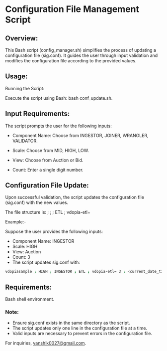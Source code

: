 # Configuration File Management Script

## Overview:

This Bash script (config_manager.sh) simplifies the process of updating a configuration file (sig.conf). 
It guides the user through input validation and modifies the configuration file according to the provided values.

## Usage:

Running the Script:

Execute the script using Bash: bash conf_update.sh.

## Input Requirements:

The script prompts the user for the following inputs:

* Component Name: Choose from INGESTOR, JOINER, WRANGLER, VALIDATOR.

* Scale: Choose from MID, HIGH, LOW.

* View: Choose from Auction or Bid.

* Count: Enter a single digit number.

## Configuration File Update:

Upon successful validation, the script updates the configuration file (sig.conf) with the new values.

The file structure is: <view> ; <scale> ; <component name> ; ETL ; vdopia-etl= <count>

Example:-

Suppose the user provides the following inputs:

* Component Name: INGESTOR
* Scale: HIGH
* View: Auction
* Count: 3
* The script updates sig.conf with:

```bash
vdopiasample ; HIGH ; INGESTOR ; ETL ; vdopia-etl= 3 ; <current_date_time>
```

## Requirements:

Bash shell environment.

### Note:
* Ensure sig.conf exists in the same directory as the script.
* The script updates only one line in the configuration file at a time.
* Valid inputs are necessary to prevent errors in the configuration file.

For inquiries, vanshik0027@gmail.com.
